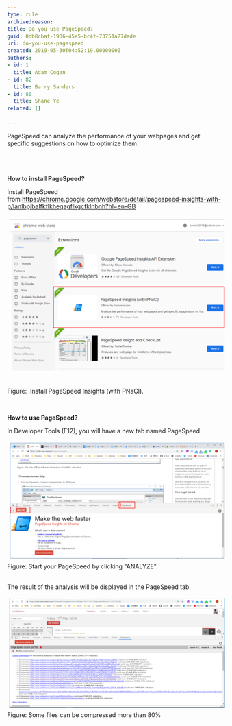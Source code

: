```yaml
---
type: rule
archivedreason: 
title: Do you use PageSpeed?
guid: 0db8cbaf-1906-45e5-bc4f-73751a27dade
uri: do-you-use-pagespeed
created: 2019-05-30T04:52:19.0000000Z
authors:
- id: 1
  title: Adam Cogan
- id: 82
  title: Barry Sanders
- id: 80
  title: Shane Ye
related: []

---
```



​PageSpeed can analyze the performance of your webpages and get specific suggestions on how to optimize them.<br><br>
<br><excerpt class='endintro'></excerpt><br>
<p>​<strong style="color:#333333;">How to install PageSpeed?​​</strong><br></p><p class="ssw15-rteElement-P">Install PageSpeed from <a href="https://chrome.google.com/webstore/detail/pagespeed-insights-with-p/lanlbpjbalfkflkhegagflkgcfklnbnh?hl=en-GB" target="_blank">https://chrome.google.com/webstore/detail/pagespeed-insights-with-p/lanlbpjbalfkflkhegagflkgcfklnbnh?hl=en-GB</a><br>​<br><img src="2d.png" alt="2d.png" style="margin:5px;width:808px;" /><br><br></p><p class="ssw15-rteElement-P">Figure:  Install PageSpeed Insights (with PNaCl).<br></p><p class="ssw15-rteElement-P">
   <br>
</p><p class="ssw15-rteElement-P">
   <strong>How to use PageSpeed?</strong><br></p><p class="ssw15-rteElement-P">In Developer Tools (F12), you will have a new tab ​​​named PageSpeed.<br></p><p class="ssw15-rteElement-P">
   <img src="use-pageSpeed.png" alt="use-pageSpeed.png" style="margin:5px;width:808px;" />
   <br>Figure: Start your PageSpeed by clicking "ANALYZE".​<br><br></p><p class="ssw15-rteElement-P">The result of the analysis will be displayed in the PageSpeed tab.<br></p><p> 
   <img src="1.png" alt="1.png" style="margin:5px;width:808px;" />Figure: Some files can be compressed more than 80%​<br><br></p><br>


